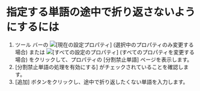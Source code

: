 # 指定する単語の途中で折り返さないようにするには

1. ツール バーの
![[現在の設定プロパティ]](../../images/properties..png)
(選択中のプロパティのみ変更する場合) または
![[すべての設定のプロパティ]](../../images/allproperties..png)
(すべてのプロパティを変更する場合) をクリックして、プロパティの \[分割禁止単語\] ページを表示します。
2. \[分割禁止単語の処理を有効にする\] がチェックされていることを確認します。
3. \[追加\] ボタンをクリックし、途中で折り返したくない単語を入力します。
